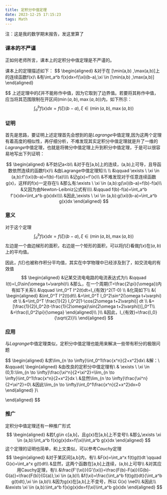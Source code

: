 ```yaml
---
title: 定积分中值定理
date: 2023-12-25 17:15:23
tags: Math
---
```

<div class="message-body">注：这是我的数学期末报告，发这里算了</div>

### 课本的不严谨
<!--more-->
正如何老师所言，课本上的定积分中值定理是不严谨的。

课本上的定理描述如下：
$$
\begin{aligned}
&对于在 [\min(a,b) ,\max(a,b)]上的连续函数f(x)\\
&有\int_a^b f(x)dx=f(\xi)(b-a),\xi \in [\min(a,b) ,\max(a,b)]
\end{aligned}

$$
上述定理中的$\xi$并不能称作中值，因为它取到了边界值。若要将其称作中值，应当将其范围限制在开区间$(\min(a,b) ,\max(a,b))$内，如下所示：
$$
\int_a^b f(x)dx=f(\xi)(b-a),\xi \in (\min(a,b) ,\max(a,b))
$$
### 证明

首先是思路，要证明上述定理首先会想到的是$Lagrange$中值定理,因为这两个定理有着高度的相似性，再仔细分析，不难发现其实定积分中值定理就是升了一维的$Lagrange$中值定理，也就是将微分中值定理上升到积分中值定理，于是可以很容易地写出下列证明：

$$
\begin{aligned}
&不妨记a<b\\
&对于在[a,b]上的连续，(a,b)上可导，且导函数依然连续的函数f(x)\\
&由Lagrange中值定理知:\\ \\
&\qquad \exists \ \xi \in (a,b):f'(\xi)(b-a)=f(b)-f(a)\\\\
&记g(x)=f'(x)\\
&不难发现对于任意连续函数g(x)，这样的f(x)一定存在\\
&那么有:\exists \ \xi \in (a,b):g(\xi)(b-a)=f(b)-f(a)\\
&又因为由Newton-Leibniz公式有\\\\
&\qquad f(b)-f(a)=\int_a^b f'(x)dx=\int_a^b g(x)dx\\\\
&因此,\exists \ \xi \in (a,b):g(\xi)(b-a)=\int_a^b g(x)dx
\end{aligned}
$$

### 意义
对于这个定理
$$
\int_a^b f(x)dx=f(\xi)(b-a),\xi \in (\min(a,b) ,\max(a,b))
$$
左边是一个曲边梯形的面积，右边是一个矩形的面积，可以将$f(\xi)$看做$f(x)$在$(a,b)$上的平均值。


因此，$f(\xi)$也被称作积分平均值，其实在中学物理中已经涉及到了，如交流电的有效值
$$
\begin{aligned}
&记某交流电电路的电流表达式为\\
&\qquad I(t)=I_0\sin(\omega t+\varphi)\\
&那么，在一个周期(T=\frac{2\pi}{\omega})内有如下关系\\
&\qquad \int_0^T I^2(t)dt=I_{有效}^2(T-0) \\
&化简如下\\
&{
    \begin{aligned}
    &\int_0^T I^2(t)dt\\
    &=\int_0^T I_0^2\sin^2(\omega t+\varphi) dt \\    
    &=\int_0^T \frac{1}{2} I_0^2[1-\cos(2\omega t+2\varphi)] dt \\  
    &=[\frac{1}{2}I_0^2(t-\frac{1}{2\omega}\sin(2\omega t+2\varphi))]_0^T\\
    &=\frac{I_0^2\pi}{\omega}
    \end{aligned}\\ 
}\\ 
&因此，I_{有效}=\frac{I_0}{\sqrt{2}}\\ 
\end{aligned}
$$


### 应用
与$Lagrange$中值定理类似，定积分中值定理也能用来解决一些带有积分的极限问题

$$
\begin{aligned}
&求\lim_{n \to \infty}\int_0^1\frac{x^n}{2+x^2}dx\\
&解：\\
&\qquad{
    \begin{aligned}
       &由改良的定积分中值定理有\\
       & \exists \ \xi \in (0,1):\lim_{n \to \infty}\frac{\xi^n}{2+\xi^2}=\lim_{n \to \infty}\int_0^1\frac{x^n}{2+x^2}dx \\
       &显然\lim_{n \to \infty}\frac{\xi^n}{2+\xi^2}=0\\
       &因此\lim_{n \to \infty}\int_0^1\frac{x^n}{2+x^2}dx=0
    \end{aligned}
}\\

\end{aligned}
$$


### 推广
定积分中值定理还有一种推广形式
$$
\begin{aligned}
&若f,g\in c[a,b]，且g(x)在[a,b]上不变号\\
&那么\exists \xi \in (a,b):\int_a^b f(x)g(x)dx=f(\xi)\int_a^b g(x)dx
\end{aligned}
$$
这个定理的证明也简单，和上文类似，可以参考$Cauchy$定理
$$
\begin{aligned}
&对于某区间[a,b]内，有\\
&F(x)=\int_a^x f(t)g(t)dt \qquad G(x)=\int_a^x g(t)dt\\
&显然，这两个函数在[a,b]上连续，(a,b)上可导\\
&对其应用Cauchy定理，有\\
&\frac{F'(\xi)}{G'(\xi)}=\frac{F(b)-F(a)}{G(b)-G(a)}=\frac{F(b)}{G(a)},\xi \in (a,b)\\
&f(\xi)=\frac{\int_a^b f(t)g(t)dt}{\int_a^b g(t)dt},\xi \in (a,b)\\
&因为g(x)在[a,b]上不变号，所以 G(x) \ne0\\
&因此\\
&\exists \xi \in (a,b):\int_a^b f(x)g(x)dx=f(\xi)\int_a^b g(x)dx
\end{aligned}
$$

